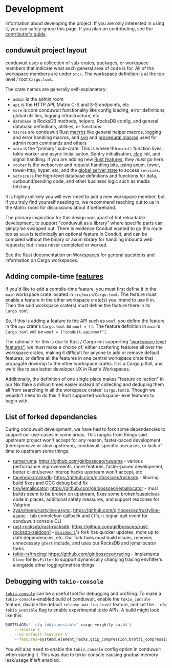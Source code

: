 # Development

Information about developing the project. If you are only interested in using
it, you can safely ignore this page. If you plan on contributing, see the
[contributor's guide](./contributing.md).

## conduwuit project layout

conduwuit uses a collection of sub-crates, packages, or workspace members
that indicate what each general area of code is for. All of the workspace
members are under `src/`. The workspace definition is at the top level / root
`Cargo.toml`.

The crate names are generally self-explanatory:
- `admin` is the admin room
- `api` is the HTTP API, Matrix C-S and S-S endpoints, etc
- `core` is core conduwuit functionality like config loading, error definitions,
global utilities, logging infrastructure, etc
- `database` is RocksDB methods, helpers, RocksDB config, and general database definitions,
utilities, or functions
- `macros` are conduwuit Rust [macros][macros] like general helper macros, logging
and error handling macros, and [syn][syn] and [procedural macros][proc-macro]
used for admin room commands and others
- `main` is the "primary" sub-crate. This is where the `main()` function lives,
tokio worker and async initialisation, Sentry initialisation, [clap][clap] init,
and signal handling. If you are adding new [Rust features][features], they *must*
go here.
- `router` is the webserver and request handling bits, using axum, tower, tower-http,
hyper, etc, and the [global server state][state] to access `services`.
- `service` is the high-level database definitions and functions for data,
outbound/sending code, and other business logic such as media fetching.

It is highly unlikely you will ever need to add a new workspace member, but
if you truly find yourself needing to, we recommend reaching out to us in
the Matrix room for discussions about it beforehand.

The primary inspiration for this design was apart of hot reloadable development,
to support "conduwuit as a library" where specific parts can simply be swapped out.
There is evidence Conduit wanted to go this route too as `axum` is technically an
optional feature in Conduit, and can be compiled without the binary or axum library
for handling inbound web requests; but it was never completed or worked.

See the Rust documentation on [Workspaces][workspaces] for general questions
and information on Cargo workspaces.

## Adding compile-time [features][features]

If you'd like to add a compile-time feature, you must first define it in
the `main` workspace crate located in `src/main/Cargo.toml`. The feature must
enable a feature in the other workspace crate(s) you intend to use it in. Then
the said workspace crate(s) must define the feature there in its `Cargo.toml`.

So, if this is adding a feature to the API such as `woof`, you define the feature
in the `api` crate's `Cargo.toml` as `woof = []`. The feature definition in `main`'s
`Cargo.toml` will be `woof = ["conduit-api/woof"]`.

The rationale for this is due to Rust / Cargo not supporting
["workspace level features"][9], we must make a choice of; either scattering
features all over the workspace crates, making it difficult for anyone to add
or remove default features; or define all the features in one central workspace
crate that propagate down/up to the other workspace crates. It is a Cargo pitfall,
and we'd like to see better developer UX in Rust's Workspaces.

Additionally, the definition of one single place makes "feature collection" in our
Nix flake a million times easier instead of collecting and deduping them all from
searching in all the workspace crates' `Cargo.toml`s. Though we wouldn't need to
do this if Rust supported workspace-level features to begin with.

## List of forked dependencies

During conduwuit development, we have had to fork
some dependencies to support our use-cases in some areas. This ranges from
things said upstream project won't accept for any reason, faster-paced
development (unresponsive or slow upstream), conduwuit-specific usecases, or
lack of time to upstream some things.

- [ruma/ruma][1]: <https://github.com/girlbossceo/ruwuma> - various performance
improvements, more features, faster-paced development, better client/server interop
hacks upstream won't accept, etc
- [facebook/rocksdb][2]: <https://github.com/girlbossceo/rocksdb> - liburing
build fixes and GCC debug build fix
- [tikv/jemallocator][3]: <https://github.com/girlbossceo/jemallocator> - musl
builds seem to be broken on upstream, fixes some broken/suspicious code in
places, additional safety measures, and support redzones for Valgrind
- [zyansheep/rustyline-async][4]:
<https://github.com/girlbossceo/rustyline-async> - tab completion callback and
`CTRL+\` signal quit event for conduwuit console CLI
- [rust-rocksdb/rust-rocksdb][5]:
<https://github.com/girlbossceo/rust-rocksdb-zaidoon1> - [`@zaidoon1`][8]'s fork
has quicker updates, more up to date dependencies, etc. Our fork fixes musl build
issues, removes unnecessary `gtest` include, and uses our RocksDB and jemallocator
forks.
- [tokio-rs/tracing][6]: <https://github.com/girlbossceo/tracing> - Implements
`Clone` for `EnvFilter` to support dynamically changing tracing envfilter's
alongside other logging/metrics things

## Debugging with `tokio-console`

[`tokio-console`][7] can be a useful tool for debugging and profiling. To make a
`tokio-console`-enabled build of conduwuit, enable the `tokio_console` feature,
disable the default `release_max_log_level` feature, and set the `--cfg
tokio_unstable` flag to enable experimental tokio APIs. A build might look like
this:

```bash
RUSTFLAGS="--cfg tokio_unstable" cargo +nightly build \
    --release \
    --no-default-features \
    --features=systemd,element_hacks,gzip_compression,brotli_compression,zstd_compression,tokio_console
```

You will also need to enable the `tokio_console` config option in conduwuit when
starting it. This was due to tokio-console causing gradual memory leak/usage
if left enabled.

[1]: https://github.com/ruma/ruma/
[2]: https://github.com/facebook/rocksdb/
[3]: https://github.com/tikv/jemallocator/
[4]: https://github.com/zyansheep/rustyline-async/
[5]: https://github.com/rust-rocksdb/rust-rocksdb/
[6]: https://github.com/tokio-rs/tracing/
[7]: https://docs.rs/tokio-console/latest/tokio_console/
[8]: https://github.com/zaidoon1/
[9]: https://github.com/rust-lang/cargo/issues/12162
[workspaces]: https://doc.rust-lang.org/cargo/reference/workspaces.html
[macros]: https://doc.rust-lang.org/book/ch19-06-macros.html
[syn]: https://docs.rs/syn/latest/syn/
[proc-macro]: https://doc.rust-lang.org/reference/procedural-macros.html
[clap]: https://docs.rs/clap/latest/clap/
[features]: https://doc.rust-lang.org/cargo/reference/features.html
[state]: https://docs.rs/axum/latest/axum/extract/struct.State.html
